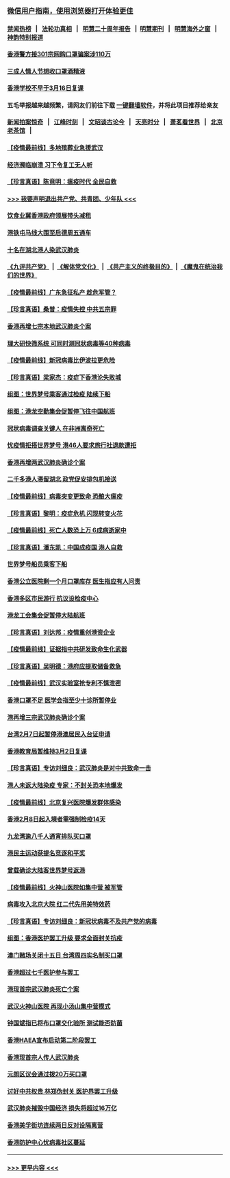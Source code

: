 ### [微信用户指南，使用浏览器打开体验更佳](https://github.com/gfw-breaker/banned-news1/blob/master/indexes/wechat-guide.md?t=0)
#### [禁闻热榜](热点新闻.md?t=0)  &nbsp;&nbsp;|&nbsp;&nbsp; [法轮功真相](https://github.com/gfw-breaker/truth/blob/master/README.md?t=0) &nbsp;&nbsp;|&nbsp;&nbsp; [明慧二十周年报告](https://github.com/gfw-breaker/mh-reports/blob/master/README.md?t=0) &nbsp;&nbsp;|&nbsp;&nbsp;[明慧期刊](https://github.com/gfw-breaker/mh-qikan) &nbsp;&nbsp;|&nbsp;&nbsp; [明慧海外之窗](https://github.com/gfw-breaker/mh-news/blob/master/README.md?t=0) &nbsp;&nbsp;|&nbsp;&nbsp; [神韵特别报道](https://github.com/gfw-breaker/mh-news/blob/master/shenyun.md?t=0)
#### [香港警方接301宗网购口罩骗案涉110万](../pages/nsc415/n11867572.md?t=02142311) 
#### [三成人情人节想收口罩酒精液](../pages/nsc415/n11867523.md?t=02142311) 
#### [香港学校不早于3月16日复课](../pages/nsc415/n11867498.md?t=02142311) 
#### 五毛举报越来越频繁，请网友们前往下载 [一键翻墙软件](https://github.com/gfw-breaker/ssr-accounts)，并将此项目推荐给亲友
#### [新闻拍案惊奇](https://github.com/gfw-breaker/banned-news1/blob/master/pages/link4.md) &nbsp;&nbsp;|&nbsp;&nbsp; [江峰时刻](https://github.com/gfw-breaker/banned-news1/blob/master/pages/link4.md) &nbsp;&nbsp;|&nbsp;&nbsp; [文昭谈古论今](https://github.com/gfw-breaker/banned-news1/blob/master/pages/link4.md) &nbsp;&nbsp;|&nbsp;&nbsp; [天亮时分](https://github.com/gfw-breaker/banned-news1/blob/master/pages/link4.md) &nbsp;&nbsp;|&nbsp;&nbsp; [萧茗看世界](https://github.com/gfw-breaker/banned-news1/blob/master/pages/link4.md) &nbsp;&nbsp;|&nbsp;&nbsp; [北京老茶馆](https://github.com/gfw-breaker/banned-news1/blob/master/pages/link4.md) &nbsp;&nbsp;|&nbsp;&nbsp; 
#### [【疫情最前线】多地殡葬业急援武汉](../pages/nsc415/n11866914.md?t=02142311) 
#### [经济濒临崩溃 习下令复工无人听](../pages/nsc415/n11867269.md?t=02142311) 
#### [【珍言真语】陈竟明：瘟疫时代 全民自救](../pages/nsc415/n11866765.md?t=02142311) 
#### [>>> 我要声明退出共产党、共青团、少年队 <<<](https://github.com/begood0513/goodnews/blob/master/quit/letter.md) 
#### [饮食业冀香港政府领展带头减租](../pages/nsc415/n11864876.md?t=02142311) 
#### [港铁屯马线大围至启德周五通车](../pages/nsc415/n11864842.md?t=02142311) 
#### [十名在湖北港人染武汉肺炎](../pages/nsc415/n11864807.md?t=02142311) 
#### [《九评共产党》](https://github.com/begood0513/9ping.md/blob/master/README.md) &nbsp;|&nbsp; [《解体党文化》](../../../../jtdwh.md/blob/master/README.md)  &nbsp;|&nbsp; [《共产主义的终极目的》](../../../../gczydzjmd.md/blob/master/README.md) &nbsp;|&nbsp; [《魔鬼在统治我们的世界》](../../../../mgztzwmdsj.md/blob/master/README.md) 
#### [【疫情最前线】广东急征私产 趁危军管？](../pages/nsc415/n11864205.md?t=02142311) 
#### [【珍言真语】桑普：疫情失控 中共五宗罪](../pages/nsc415/n11864157.md?t=02142311) 
#### [香港再增七宗本地武汉肺炎个案](../pages/nsc415/n11862405.md?t=02142311) 
#### [理大研快筛系统 可同时测冠状病毒等40种病毒](../pages/nsc415/n11862376.md?t=02142311) 
#### [【疫情最前线】新冠病毒比伊波拉更危险](../pages/nsc415/n11862199.md?t=02142311) 
#### [【珍言真语】梁家杰：疫症下香港沦失败城](../pages/nsc415/n11861588.md?t=02142311) 
#### [组图：世界梦号乘客通过检疫 陆续下船](../pages/nsc415/n11858302.md?t=02142311) 
#### [组图：港龙空勤集会促暂停飞往中国航班](../pages/nsc415/n11858190.md?t=02142311) 
#### [冠状病毒调查关键人 在非洲离奇死亡](../pages/nsc415/n11859798.md?t=02142311) 
#### [忧疫情拒搭世界梦号 港46人要求旅行社退款遭拒](../pages/nsc415/n11859849.md?t=02142311) 
#### [香港再增两武汉肺炎确诊个案](../pages/nsc415/n11859833.md?t=02142311) 
#### [二千多港人滞留湖北 政党促安排包机接送](../pages/nsc415/n11859831.md?t=02142311) 
#### [【疫情最前线】病毒突变更致命 恐酿大瘟疫](../pages/nsc415/n11859604.md?t=02142311) 
#### [【珍言真语】黎明：疫症危机 闪现转变火花](../pages/nsc415/n11859199.md?t=02142311) 
#### [【疫情最前线】死亡人数恐上万 6成病逝家中](../pages/nsc415/n11856687.md?t=02142311) 
#### [【珍言真语】潘东凯：中国成疫国 港人自救](../pages/nsc415/n11856962.md?t=02142311) 
#### [世界梦号船员乘客下船](../pages/nsc415/n11856883.md?t=02142311) 
#### [香港公立医院剩一个月口罩库存 医生指应有人问责](../pages/nsc415/n11856875.md?t=02142311) 
#### [香港多区市民游行 抗议设检疫中心](../pages/nsc415/n11856866.md?t=02142311) 
#### [港龙工会集会促暂停大陆航班](../pages/nsc415/n11856840.md?t=02142311) 
#### [【珍言真语】刘达邦：疫情重创港资企业](../pages/nsc415/n11854274.md?t=02142311) 
#### [【疫情最前线】证据指中共研发致命生化武器](../pages/nsc415/n11853087.md?t=02142311) 
#### [【珍言真语】吴明德：港府应提取储备救急](../pages/nsc415/n11852734.md?t=02142311) 
#### [【疫情最前线】武汉实验室抢专利不慎泄密](../pages/nsc415/n11850310.md?t=02142311) 
#### [香港口罩不足 医学会指至少十诊所暂停业](../pages/nsc415/n11850301.md?t=02142311) 
#### [港再增三宗武汉肺炎确诊个案](../pages/nsc415/n11850328.md?t=02142311) 
#### [台湾2月7日起暂停港澳居民入台证申请](../pages/nsc415/n11850304.md?t=02142311) 
#### [香港教育局暂维持3月2日复课](../pages/nsc415/n11850260.md?t=02142311) 
#### [【珍言真语】专访刘细良：武汉肺炎是对中共致命一击](../pages/nsc415/n11849934.md?t=02142311) 
#### [港人未返大陆染疫 专家：不封关恐本地爆发](../pages/nsc415/n11848021.md?t=02142311) 
#### [【疫情最前线】北京复兴医院爆发群体感染](../pages/nsc415/n11847626.md?t=02142311) 
#### [香港2月8日起入境者需强制检疫14天](../pages/nsc415/n11847658.md?t=02142311) 
#### [九龙湾逾八千人通宵排队买口罩](../pages/nsc415/n11847647.md?t=02142311) 
#### [港民主运动获提名竞逐和平奖](../pages/nsc415/n11847633.md?t=02142311) 
#### [曾载确诊大陆客世界梦号返港](../pages/nsc415/n11847608.md?t=02142311) 
#### [【疫情最前线】火神山医院如集中营 被军管](../pages/nsc415/n11847524.md?t=02142311) 
#### [病毒攻入北京大院 红二代先用美特效药](../pages/nsc415/n11847427.md?t=02142311) 
#### [【珍言真语】专访刘细良：新冠状病毒不及共产党的病毒](../pages/nsc415/n11847164.md?t=02142311) 
#### [组图：香港医护罢工升级 要求全面封关抗疫](../pages/nsc415/n11844107.md?t=02142311) 
#### [澳门赌场关闭十五日 台湾周四实名制买口罩](../pages/nsc415/n11845083.md?t=02142311) 
#### [香港超过七千医护参与罢工](../pages/nsc415/n11845051.md?t=02142311) 
#### [港现首宗武汉肺炎死亡个案](../pages/nsc415/n11844998.md?t=02142311) 
#### [武汉火神山医院 再现小汤山集中营模式](../pages/nsc415/n11844763.md?t=02142311) 
#### [钟国斌指已将布口罩交化验所 测试能否防菌](../pages/nsc415/n11842783.md?t=02142311) 
#### [香港HAEA宣布启动第二阶段罢工](../pages/nsc415/n11842723.md?t=02142311) 
#### [香港现首宗人传人武汉肺炎](../pages/nsc415/n11842766.md?t=02142311) 
#### [元朗区议会通过拨20万买口罩](../pages/nsc415/n11842754.md?t=02142311) 
#### [讨好中共权贵 林郑伪封关 医护界罢工升级](../pages/nsc415/n11842359.md?t=02142311) 
#### [武汉肺炎摧毁中国经济 损失将超过16万亿](../pages/nsc415/n11839723.md?t=02142311) 
#### [香港美孚街坊连续两日反对设隔离营](../pages/nsc415/n11839962.md?t=02142311) 
#### [香港防护中心忧病毒社区蔓延](../pages/nsc415/n11839933.md?t=02142311) 

----
#### [ >>> 更早内容 <<< ](../indexes/nsc415-earlier.md)
